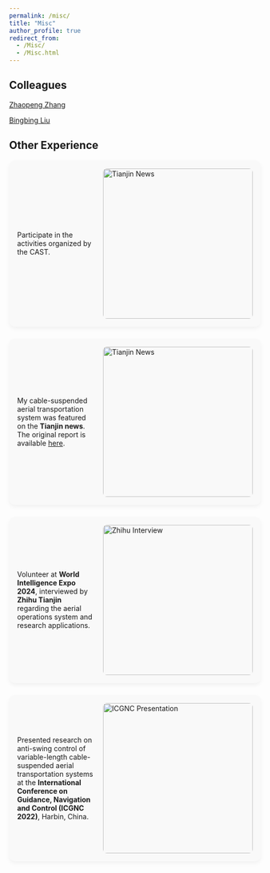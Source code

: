 ```yaml
---
permalink: /misc/
title: "Misc"
author_profile: true
redirect_from: 
  - /Misc/
  - /Misc.html
---
```


## Colleagues
<a href="https://cheungsiupaang.github.io/">Zhaopeng Zhang</a>

<a href="https://lbbnk.github.io/">Bingbing Liu</a>

## Other Experience

<div style="display: flex; flex-direction: column; gap: 24px;">

  <!-- 项目1：中国科协活动 -->
  <div style="display: flex; align-items: center; padding: 16px; border-radius: 12px; background-color: #f9f9f9; box-shadow: 0 4px 8px rgba(0,0,0,0.05);">
    <div style="flex: 1;">
      <p style="margin: 0;">
        Participate in the activities organized by the CAST.
      </p>
    </div>
    <div>
      <img src="/images/cast2025.png" alt="Tianjin News" style="width: 300px; margin-left: 20px; border-radius: 8px;">
    </div>
  </div>
  
  <!-- 项目1：天津新闻 -->
  <div style="display: flex; align-items: center; padding: 16px; border-radius: 12px; background-color: #f9f9f9; box-shadow: 0 4px 8px rgba(0,0,0,0.05);">
    <div style="flex: 1;">
      <p style="margin: 0;">
        My cable-suspended aerial transportation system was featured on the <strong>Tianjin news</strong>.  
        The original report is available <a href="http://news.enorth.com.cn/system/2024/12/28/057945768.shtml" target="_blank">here</a>.
      </p>
    </div>
    <div>
      <img src="/images/tianjinnews.png" alt="Tianjin News" style="width: 300px; margin-left: 20px; border-radius: 8px;">
    </div>
  </div>

  <!-- 项目2：知乎采访 -->
  <div style="display: flex; align-items: center; padding: 16px; border-radius: 12px; background-color: #f9f9f9; box-shadow: 0 4px 8px rgba(0,0,0,0.05);">
    <div style="flex: 1;">
      <p style="margin: 0;">
        Volunteer at <strong>World Intelligence Expo 2024</strong>, interviewed by <strong>Zhihu Tianjin</strong>  
        regarding the aerial operations system and research applications.
      </p>
    </div>
    <div>
      <img src="/images/HaiYu-ZhihuInterview.png" alt="Zhihu Interview" style="width: 300px; margin-left: 20px; border-radius: 8px;">
    </div>
  </div>

  <!-- 项目3：ICGNC 演讲 -->
  <div style="display: flex; align-items: center; padding: 16px; border-radius: 12px; background-color: #f9f9f9; box-shadow: 0 4px 8px rgba(0,0,0,0.05);">
    <div style="flex: 1;">
      <p style="margin: 0;">
        Presented research on anti-swing control of variable-length cable-suspended aerial transportation systems at the  
        <strong>International Conference on Guidance, Navigation and Control (ICGNC 2022)</strong>, Harbin, China.
      </p>
    </div>
    <div>
      <img src="/images/HaiYu-ICGNC-Oral.jpg" alt="ICGNC Presentation" style="width: 300px; margin-left: 20px; border-radius: 8px;">
    </div>
  </div>

</div>
